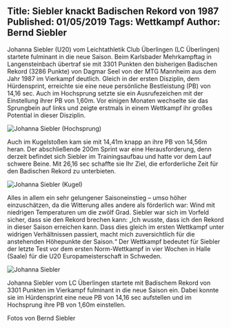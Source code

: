 Title: Siebler knackt Badischen Rekord von 1987
Published: 01/05/2019
Tags: Wettkampf
Author: Bernd Siebler
---

Johanna Siebler (U20) vom Leichtathletik Club Überlingen (LC Überlingen) startete fulminant in die neue Saison. Beim Karlsbader Mehrkampftag in Langensteinbach übertraf sie mit 3301 Punkten den bisherigen Badischen Rekord (3286 Punkte) von Dagmar Seel von der MTG Mannheim aus dem Jahr 1987 im Vierkampf deutlich.
Gleich in der ersten Disziplin, dem Hürdensprint, erreichte sie eine neue persönliche Bestleistung (PB) von 14,16 sec. Auch im Hochsprung setzte sie ein Ausrufezeichen mit der Einstellung ihrer PB von 1,60m. Vor einigen Monaten wechselte sie das Sprungbein auf links und zeigte erstmals in einem Wettkampf ihr großes Potential in dieser Disziplin.

![Johanna Siebler (Hochsprung)](/blog/assets/2019/2019-05-01-siebler-rekord-01.jpg)

Auch im Kugelstoßen kam sie mit 14,41m knapp an ihre PB von 14,56m heran. Der abschließende 200m Sprint war eine Herausforderung, denn derzeit befindet sich Siebler im Trainingsaufbau und hatte vor dem Lauf schwere Beine. Mit 26,16 sec schaffte sie Ihr Ziel, die erforderliche Zeit für den Badischen Rekord zu unterbieten.

![Johanna Siebler (Kugel)](/blog/assets/2019/2019-05-01-siebler-rekord-02.jpg)

Alles in allem ein sehr gelungener Saisoneinstieg – umso höher einzuschätzen, da die Witterung alles andere als förderlich war: Wind mit niedrigen Temperaturen um die zwölf Grad. Siebler war sich im Vorfeld sicher, dass sie den Rekord brechen kann: „Ich wusste, dass ich den Rekord in dieser Saison erreichen kann. Dass dies gleich im ersten Wettkampf unter widrigen Verhältnissen passiert, macht mich zuversichtlich für die anstehenden Höhepunkte der Saison.“
Der Wettkampf bedeutet für Siebler der letzte Test vor dem ersten Norm-Wettkampf in vier Wochen in Halle (Saale) für die U20 Europameisterschaft in Schweden.

![Johanna Siebler](/blog/assets/2019/2019-05-01-siebler-rekord-03.jpg)

Johanna Siebler vom LC Überlingen startete mit Badischem Rekord von 3301 Punkten im Vierkampf fulminant in die neue Saison ein. Dabei konnte sie im Hürdensprint eine neue PB von 14,16 sec aufstellen und im Hochsprung ihre PB von 1,60m einstellen.

Fotos von Bernd Siebler